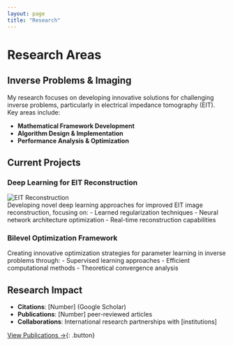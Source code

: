 ```yaml
---
layout: page
title: "Research"
---
```


# Research Areas

## Inverse Problems & Imaging
My research focuses on developing innovative solutions for challenging inverse problems, particularly in electrical impedance tomography (EIT). Key areas include:

- **Mathematical Framework Development**
- **Algorithm Design & Implementation**
- **Performance Analysis & Optimization**

## Current Projects

### Deep Learning for EIT Reconstruction
<div class="project-card">
  <img src="/assets/images/eit-preview.png" alt="EIT Reconstruction">
  <div class="project-description">
    Developing novel deep learning approaches for improved EIT image reconstruction, focusing on:
    - Learned regularization techniques
    - Neural network architecture optimization
    - Real-time reconstruction capabilities
  </div>
</div>

### Bilevel Optimization Framework
<div class="project-card">
  <div class="project-description">
    Creating innovative optimization strategies for parameter learning in inverse problems through:
    - Supervised learning approaches
    - Efficient computational methods
    - Theoretical convergence analysis
  </div>
</div>

## Research Impact
- **Citations**: [Number] (Google Scholar)
- **Publications**: [Number] peer-reviewed articles
- **Collaborations**: International research partnerships with [institutions]

[View Publications →](/publications){: .button}
